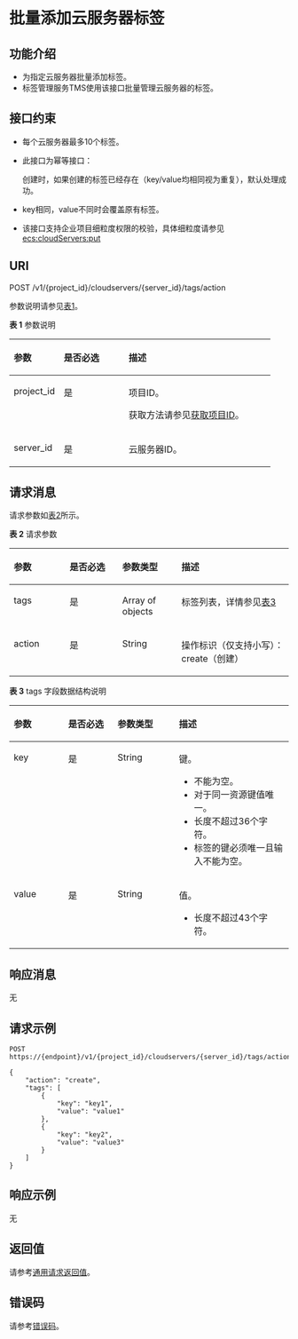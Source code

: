 # 批量添加云服务器标签<a name="ZH-CN_TOPIC_0167811963"></a>

## 功能介绍<a name="zh-cn_topic_0096282701_section35847011245"></a>

-   为指定云服务器批量添加标签。
-   标签管理服务TMS使用该接口批量管理云服务器的标签。

## 接口约束<a name="zh-cn_topic_0096282701_section2179161873415"></a>

-   每个云服务器最多10个标签。
-   此接口为幂等接口：

    创建时，如果创建的标签已经存在（key/value均相同视为重复），默认处理成功。

-   key相同，value不同时会覆盖原有标签。
-   该接口支持企业项目细粒度权限的校验，具体细粒度请参见  [ecs:cloudServers:put](标签管理（API授权）.md)

## URI<a name="zh-cn_topic_0096282701_section16695164917340"></a>

POST /v1/\{project\_id\}/cloudservers/\{server\_id\}/tags/action

参数说明请参见[表1](#table73051127201915)。

**表 1**  参数说明

<a name="table73051127201915"></a>
<table><thead align="left"><tr id="row203051827101920"><th class="cellrowborder" valign="top" width="19.15191519151915%" id="mcps1.2.4.1.1"><p id="p1736533731913"><a name="p1736533731913"></a><a name="p1736533731913"></a>参数</p>
</th>
<th class="cellrowborder" valign="top" width="24.842484248424842%" id="mcps1.2.4.1.2"><p id="p73651837151920"><a name="p73651837151920"></a><a name="p73651837151920"></a>是否必选</p>
</th>
<th class="cellrowborder" valign="top" width="56.00560056005601%" id="mcps1.2.4.1.3"><p id="p8365163715192"><a name="p8365163715192"></a><a name="p8365163715192"></a>描述</p>
</th>
</tr>
</thead>
<tbody><tr id="row173056271192"><td class="cellrowborder" valign="top" width="19.15191519151915%" headers="mcps1.2.4.1.1 "><p id="p43651637121911"><a name="p43651637121911"></a><a name="p43651637121911"></a>project_id</p>
</td>
<td class="cellrowborder" valign="top" width="24.842484248424842%" headers="mcps1.2.4.1.2 "><p id="p19365203751912"><a name="p19365203751912"></a><a name="p19365203751912"></a>是</p>
</td>
<td class="cellrowborder" valign="top" width="56.00560056005601%" headers="mcps1.2.4.1.3 "><p id="p236563716192"><a name="p236563716192"></a><a name="p236563716192"></a>项目ID。</p>
<p id="p16365103731913"><a name="p16365103731913"></a><a name="p16365103731913"></a>获取方法请参见<a href="获取项目ID.md">获取项目ID</a>。</p>
</td>
</tr>
<tr id="row130542719190"><td class="cellrowborder" valign="top" width="19.15191519151915%" headers="mcps1.2.4.1.1 "><p id="p6365237161915"><a name="p6365237161915"></a><a name="p6365237161915"></a>server_id</p>
</td>
<td class="cellrowborder" valign="top" width="24.842484248424842%" headers="mcps1.2.4.1.2 "><p id="p43651037161919"><a name="p43651037161919"></a><a name="p43651037161919"></a>是</p>
</td>
<td class="cellrowborder" valign="top" width="56.00560056005601%" headers="mcps1.2.4.1.3 "><p id="p1036516372195"><a name="p1036516372195"></a><a name="p1036516372195"></a><span id="text1936518377198"><a name="text1936518377198"></a><a name="text1936518377198"></a>云服务器</span>ID。</p>
</td>
</tr>
</tbody>
</table>

## 请求消息<a name="zh-cn_topic_0096282701_section36878128386"></a>

请求参数如[表2](#table69204518218)所示。

**表 2**  请求参数

<a name="table69204518218"></a>
<table><thead align="left"><tr id="row59945182111"><th class="cellrowborder" valign="top" width="19.99%" id="mcps1.2.5.1.1"><p id="p194401755172114"><a name="p194401755172114"></a><a name="p194401755172114"></a>参数</p>
</th>
<th class="cellrowborder" valign="top" width="18.86%" id="mcps1.2.5.1.2"><p id="p144005522115"><a name="p144005522115"></a><a name="p144005522115"></a>是否必选</p>
</th>
<th class="cellrowborder" valign="top" width="21.19%" id="mcps1.2.5.1.3"><p id="p14401255152118"><a name="p14401255152118"></a><a name="p14401255152118"></a>参数类型</p>
</th>
<th class="cellrowborder" valign="top" width="39.96%" id="mcps1.2.5.1.4"><p id="p1244065592116"><a name="p1244065592116"></a><a name="p1244065592116"></a>描述</p>
</th>
</tr>
</thead>
<tbody><tr id="row199154511217"><td class="cellrowborder" valign="top" width="19.99%" headers="mcps1.2.5.1.1 "><p id="p5440125552110"><a name="p5440125552110"></a><a name="p5440125552110"></a>tags</p>
</td>
<td class="cellrowborder" valign="top" width="18.86%" headers="mcps1.2.5.1.2 "><p id="p144014557217"><a name="p144014557217"></a><a name="p144014557217"></a>是</p>
</td>
<td class="cellrowborder" valign="top" width="21.19%" headers="mcps1.2.5.1.3 "><p id="p34404557211"><a name="p34404557211"></a><a name="p34404557211"></a>Array of objects</p>
</td>
<td class="cellrowborder" valign="top" width="39.96%" headers="mcps1.2.5.1.4 "><p id="p54401055112119"><a name="p54401055112119"></a><a name="p54401055112119"></a>标签列表，详情参见<a href="#table1534514266207">表3</a></p>
</td>
</tr>
<tr id="row209164552118"><td class="cellrowborder" valign="top" width="19.99%" headers="mcps1.2.5.1.1 "><p id="p204401455182117"><a name="p204401455182117"></a><a name="p204401455182117"></a>action</p>
</td>
<td class="cellrowborder" valign="top" width="18.86%" headers="mcps1.2.5.1.2 "><p id="p14401553217"><a name="p14401553217"></a><a name="p14401553217"></a>是</p>
</td>
<td class="cellrowborder" valign="top" width="21.19%" headers="mcps1.2.5.1.3 "><p id="p9440105511215"><a name="p9440105511215"></a><a name="p9440105511215"></a>String</p>
</td>
<td class="cellrowborder" valign="top" width="39.96%" headers="mcps1.2.5.1.4 "><p id="p744035562112"><a name="p744035562112"></a><a name="p744035562112"></a>操作标识（仅支持小写）：create（创建）</p>
</td>
</tr>
</tbody>
</table>

**表 3**  tags 字段数据结构说明

<a name="table1534514266207"></a>
<table><thead align="left"><tr id="row1634517262204"><th class="cellrowborder" valign="top" width="19.49%" id="mcps1.2.5.1.1"><p id="p731216419207"><a name="p731216419207"></a><a name="p731216419207"></a>参数</p>
</th>
<th class="cellrowborder" valign="top" width="17.66%" id="mcps1.2.5.1.2"><p id="p2312104111208"><a name="p2312104111208"></a><a name="p2312104111208"></a>是否必选</p>
</th>
<th class="cellrowborder" valign="top" width="22%" id="mcps1.2.5.1.3"><p id="p163123418208"><a name="p163123418208"></a><a name="p163123418208"></a>参数类型</p>
</th>
<th class="cellrowborder" valign="top" width="40.849999999999994%" id="mcps1.2.5.1.4"><p id="p1312841162016"><a name="p1312841162016"></a><a name="p1312841162016"></a>描述</p>
</th>
</tr>
</thead>
<tbody><tr id="row1934520269206"><td class="cellrowborder" valign="top" width="19.49%" headers="mcps1.2.5.1.1 "><p id="p1731294182014"><a name="p1731294182014"></a><a name="p1731294182014"></a>key</p>
</td>
<td class="cellrowborder" valign="top" width="17.66%" headers="mcps1.2.5.1.2 "><p id="p1312541142015"><a name="p1312541142015"></a><a name="p1312541142015"></a>是</p>
</td>
<td class="cellrowborder" valign="top" width="22%" headers="mcps1.2.5.1.3 "><p id="p13312441182011"><a name="p13312441182011"></a><a name="p13312441182011"></a>String</p>
</td>
<td class="cellrowborder" valign="top" width="40.849999999999994%" headers="mcps1.2.5.1.4 "><p id="p1312194112209"><a name="p1312194112209"></a><a name="p1312194112209"></a>键。</p>
<a name="ul183138417208"></a><a name="ul183138417208"></a><ul id="ul183138417208"><li>不能为空。</li><li>对于同一资源键值唯一。</li><li>长度不超过36个字符。</li><li>标签的键必须唯一且输入不能为空。</li></ul>
</td>
</tr>
<tr id="row11345526122020"><td class="cellrowborder" valign="top" width="19.49%" headers="mcps1.2.5.1.1 "><p id="p831334192011"><a name="p831334192011"></a><a name="p831334192011"></a>value</p>
</td>
<td class="cellrowborder" valign="top" width="17.66%" headers="mcps1.2.5.1.2 "><p id="p531344116205"><a name="p531344116205"></a><a name="p531344116205"></a>是</p>
</td>
<td class="cellrowborder" valign="top" width="22%" headers="mcps1.2.5.1.3 "><p id="p16313104113204"><a name="p16313104113204"></a><a name="p16313104113204"></a>String</p>
</td>
<td class="cellrowborder" valign="top" width="40.849999999999994%" headers="mcps1.2.5.1.4 "><p id="p15313114116201"><a name="p15313114116201"></a><a name="p15313114116201"></a>值。</p>
<a name="ul53131413201"></a><a name="ul53131413201"></a><ul id="ul53131413201"><li>长度不超过43个字符。</li></ul>
</td>
</tr>
</tbody>
</table>

## 响应消息<a name="zh-cn_topic_0096282701_section08601336145413"></a>

无

## 请求示例<a name="zh-cn_topic_0096282701_section105681635543"></a>

```
POST  https://{endpoint}/v1/{project_id}/cloudservers/{server_id}/tags/action
```

```
{
    "action": "create",
    "tags": [
        {
            "key": "key1",
            "value": "value1"
        },
        {
            "key": "key2",
            "value": "value3"
        }
    ]
}
```

## 响应示例<a name="section739350112116"></a>

无

## 返回值<a name="zh-cn_topic_0096282701_zh-cn_topic_0092803065_zh-cn_topic_0020212692_section22960139"></a>

请参考[通用请求返回值](通用请求返回值.md)。

## 错误码<a name="zh-cn_topic_0096282701_zh-cn_topic_0092803065_zh-cn_topic_0067161469_zh-cn_topic_0057973179_section23611955"></a>

请参考[错误码](错误码.md)。

